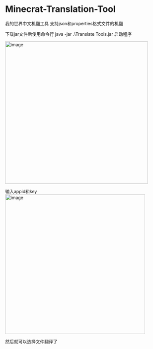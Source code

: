 # Minecrat-Translation-Tool
我的世界中文机翻工具  支持json和properties格式文件的机翻

下载jar文件后使用命令行 java -jar .\Translate Tools.jar 启动程序

<img width="459" alt="image" src="https://user-images.githubusercontent.com/110332908/182022567-033d0c32-a4c7-435a-a66c-12b50014ea11.png">

输入appid和key
<img width="450" alt="image" src="https://user-images.githubusercontent.com/110332908/182022574-ace9377f-772a-466c-aa52-1b004a8f8001.png">

然后就可以选择文件翻译了
